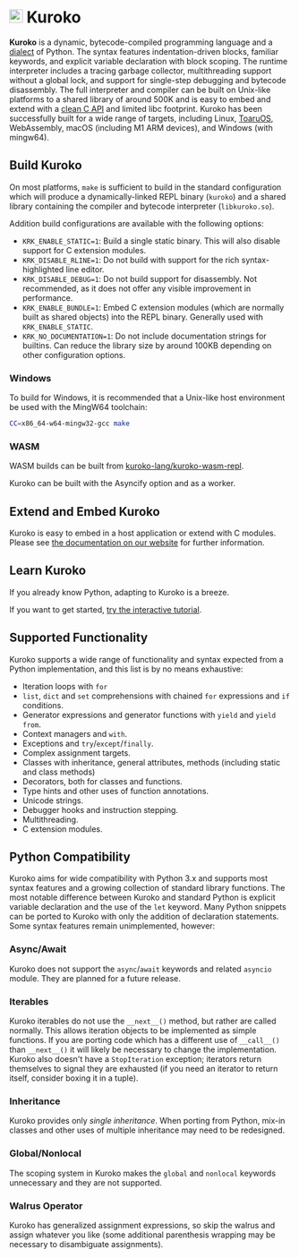# <img src="https://kuroko-lang.github.io/logo.png" align="bottom" height="24"> Kuroko

**Kuroko** is a dynamic, bytecode-compiled programming language and a [dialect](#python-compatibility) of Python. The syntax features indentation-driven blocks, familiar keywords, and explicit variable declaration with block scoping. The runtime interpreter includes a tracing garbage collector, multithreading support without a global lock, and support for single-step debugging and bytecode disassembly. The full interpreter and compiler can be built on Unix-like platforms to a shared library of around 500K and is easy to embed and extend with a [clean C API](https://kuroko-lang.github.io/docs/embedding.html) and limited libc footprint. Kuroko has been successfully built for a wide range of targets, including Linux, [ToaruOS](https://github.com/klange/toaruos), WebAssembly, macOS (including M1 ARM devices), and Windows (with mingw64).

## Build Kuroko

On most platforms, `make` is sufficient to build in the standard configuration which will produce a dynamically-linked REPL binary (`kuroko`) and a shared library containing the compiler and bytecode interpreter (`libkuroko.so`).

Addition build configurations are available with the following options:

- `KRK_ENABLE_STATIC=1`: Build a single static binary. This will also disable support for C extension modules.
- `KRK_DISABLE_RLINE=1`: Do not build with support for the rich syntax-highlighted line editor.
- `KRK_DISABLE_DEBUG=1`: Do not build support for disassembly. Not recommended, as it does not offer any visible improvement in performance.
- `KRK_ENABLE_BUNDLE=1`: Embed C extension modules (which are normally built as shared objects) into the REPL binary. Generally used with `KRK_ENABLE_STATIC`.
- `KRK_NO_DOCUMENTATION=1`: Do not include documentation strings for builtins. Can reduce the library size by around 100KB depending on other configuration options.

### Windows

To build for Windows, it is recommended that a Unix-like host environment be used with the MingW64 toolchain:

```sh
CC=x86_64-w64-mingw32-gcc make
```

### WASM

WASM builds can be built from [kuroko-lang/kuroko-wasm-repl](https://github.com/kuroko-lang/kuroko-wasm-repl).

Kuroko can be built with the Asyncify option and as a worker.

## Extend and Embed Kuroko

Kuroko is easy to embed in a host application or extend with C modules. Please see [the documentation on our website](https://kuroko-lang.github.io/docs/embedding.html) for further information.

## Learn Kuroko

If you already know Python, adapting to Kuroko is a breeze.

If you want to get started, [try the interactive tutorial](https://kuroko-lang.github.io/?r=y&c=tutorial()).

## Supported Functionality

Kuroko supports a wide range of functionality and syntax expected from a Python implementation, and this list is by no means exhaustive:

- Iteration loops with `for`
- `list`, `dict` and `set` comprehensions with chained `for` expressions and `if` conditions.
- Generator expressions and generator functions with `yield` and `yield from`.
- Context managers and `with`.
- Exceptions and `try`/`except`/`finally`.
- Complex assignment targets.
- Classes with inheritance, general attributes, methods (including static and class methods)
- Decorators, both for classes and functions.
- Type hints and other uses of function annotations.
- Unicode strings.
- Debugger hooks and instruction stepping.
- Multithreading.
- C extension modules.

## Python Compatibility

Kuroko aims for wide compatibility with Python 3.x and supports most syntax features and a growing collection of standard library functions. The most notable difference between Kuroko and standard Python is explicit variable declaration and the use of the `let` keyword. Many Python snippets can be ported to Kuroko with only the addition of declaration statements. Some syntax features remain unimplemented, however:

### Async/Await

Kuroko does not support the `async`/`await` keywords and related `asyncio` module. They are planned for a future release.

### Iterables

Kuroko iterables do not use the `__next__()` method, but rather are called normally. This allows iteration objects to be implemented as simple functions. If you are porting code which has a different use of `__call__()` than `__next__()` it will likely be necessary to change the implementation. Kuroko also doesn't have a `StopIteration` exception; iterators return themselves to signal they are exhausted (if you need an iterator to return itself, consider boxing it in a tuple).

### Inheritance

Kuroko provides only _single inheritance_. When porting from Python, mix-in classes and other uses of multiple inheritance may need to be redesigned.

### Global/Nonlocal

The scoping system in Kuroko makes the `global` and `nonlocal` keywords unnecessary and they are not supported.

### Walrus Operator

Kuroko has generalized assignment expressions, so skip the walrus and assign whatever you like (some additional parenthesis wrapping may be necessary to disambiguate assignments).
